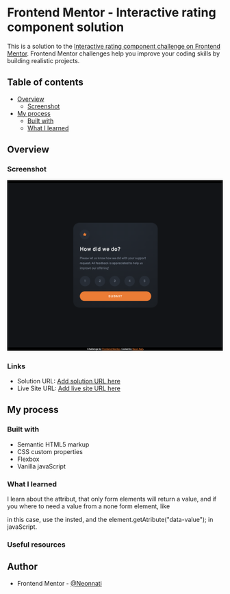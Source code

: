 # Frontend Mentor - Interactive rating component solution

This is a solution to the [Interactive rating component challenge on Frontend Mentor](https://www.frontendmentor.io/challenges/interactive-rating-component-koxpeBUmI). Frontend Mentor challenges help you improve your coding skills by building realistic projects. 

## Table of contents

- [Overview](#overview)
  - [Screenshot](#screenshot)
- [My process](#my-process)
  - [Built with](#built-with)
  - [What I learned](#what-i-learned)


## Overview

### Screenshot

![](./images/Screenshot%202024-06-28%20at%2015.11.10.png)

### Links

- Solution URL: [Add solution URL here](https://github.com/Neonnati/Interactive_rating_component)
- Live Site URL: [Add live site URL here](https://neonnati.github.io/Interactive_rating_component/)

## My process

### Built with

- Semantic HTML5 markup
- CSS custom properties
- Flexbox
- Vanilla javaScript

### What I learned

I learn about the <value> attribut, that only form elements will return a value, and if you where to need a value from a none form element, like <div> in this case, use the <data-value> insted, and the element.getAtribute("data-value"); in javaScript.

### Useful resources

## Author

- Frontend Mentor - [@Neonnati](https://www.frontendmentor.io/profile/Neonnati)